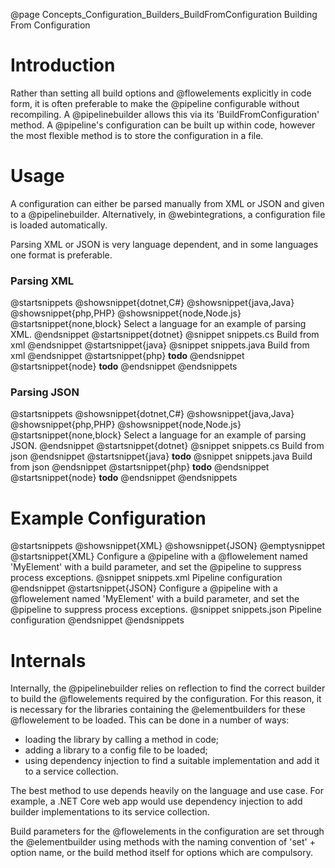 @page Concepts_Configuration_Builders_BuildFromConfiguration Building From Configuration

# Introduction

Rather than setting all build options and @flowelements explicitly in code form, it is often
preferable to make the @pipeline configurable without recompiling. A @pipelinebuilder allows
this via its 'BuildFromConfiguration' method. A @pipeline's configuration can be built up within
code, however the most flexible method is to store the configuration in a file.

# Usage

A configuration can either be parsed manually from XML or JSON and given to a @pipelinebuilder.
Alternatively, in @webintegrations, a configuration file is loaded automatically.

Parsing XML or JSON is very language dependent, and in some languages one format is preferable.

### Parsing XML

@startsnippets
@showsnippet{dotnet,C#}
@showsnippet{java,Java}
@showsnippet{php,PHP}
@showsnippet{node,Node.js}
@startsnippet{none,block}
Select a language for an example of parsing XML.
@endsnippet
@startsnippet{dotnet}
@snippet snippets.cs Build from xml
@endsnippet
@startsnippet{java}
@snippet snippets.java Build from xml
@endsnippet
@startsnippet{php}
**todo**
@endsnippet
@startsnippet{node}
**todo**
@endsnippet
@endsnippets

### Parsing JSON

@startsnippets
@showsnippet{dotnet,C#}
@showsnippet{java,Java}
@showsnippet{php,PHP}
@showsnippet{node,Node.js}
@startsnippet{none,block}
Select a language for an example of parsing JSON.
@endsnippet
@startsnippet{dotnet}
@snippet snippets.cs Build from json
@endsnippet
@startsnippet{java}
**todo**
@snippet snippets.java Build from json
@endsnippet
@startsnippet{php}
**todo**
@endsnippet
@startsnippet{node}
**todo**
@endsnippet
@endsnippets


# Example Configuration

@startsnippets
@showsnippet{XML}
@showsnippet{JSON}
@emptysnippet
@startsnippet{XML}
Configure a @pipeline with a @flowelement named 'MyElement' with a build parameter, and
set the @pipeline to suppress process exceptions.
@snippet snippets.xml Pipeline configuration
@endsnippet
@startsnippet{JSON}
Configure a @pipeline with a @flowelement named 'MyElement' with a build parameter, and
set the @pipeline to suppress process exceptions.
@snippet snippets.json Pipeline configuration
@endsnippet
@endsnippets


# Internals

Internally, the @pipelinebuilder relies on reflection to find the correct builder to build
the @flowelements required by the configuration. For this reason, it is necessary for the
libraries containing the @elementbuilders for these @flowelement to be loaded. This can be done
in a number of ways:
* loading the library by calling a method in code;
* adding a library to a config file to be loaded;
* using dependency injection to find a suitable implementation and add it to a service collection.

The best method to use depends heavily on the language and use case. For example, a .NET Core
web app would use dependency injection to add builder implementations to its service collection.

Build parameters for the @flowelements in the configuration are set through the @elementbuilder
using methods with the naming convention of 'set' + option name, or the build method itself for
options which are compulsory.


